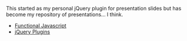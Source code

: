 This started as my personal jQuery plugin for presentation slides but has become my repository of presentations... I think.

* [Functional Javascript](http://kalisjoshua.github.com/BrowserSlides/index.html#functionaljs)
* [jQuery Plugins](http://kalisjoshua.github.com/BrowserSlides/index.html#jqueryplugins)
